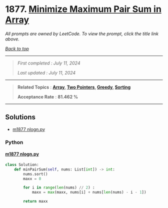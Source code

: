 # 1877. [Minimize Maximum Pair Sum in Array](<https://leetcode.com/problems/minimize-maximum-pair-sum-in-array>)

*All prompts are owned by LeetCode. To view the prompt, click the title link above.*

*[Back to top](<../README.md>)*

------

> *First completed : July 11, 2024*
>
> *Last updated : July 11, 2024*

------

> **Related Topics** : **[Array](<by_topic/Array.md>), [Two Pointers](<by_topic/Two Pointers.md>), [Greedy](<by_topic/Greedy.md>), [Sorting](<by_topic/Sorting.md>)**
>
> **Acceptance Rate** : **81.462 %**

------

## Solutions

- [m1877 nlogn.py](<../my-submissions/m1877 nlogn.py>)
### Python
#### [m1877 nlogn.py](<../my-submissions/m1877 nlogn.py>)
```Python
class Solution:
    def minPairSum(self, nums: List[int]) -> int:
        nums.sort()
        maxx = 0

        for i in range(len(nums) // 2) :
            maxx = max(maxx, nums[i] + nums[len(nums) - i - 1])

        return maxx
```

